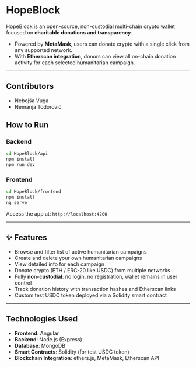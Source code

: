 # HopeBlock
  
HopeBlock is an open-source, non-custodial multi-chain crypto wallet focused on **charitable donations and transparency**.

* Powered by **MetaMask**, users can donate crypto with a single click from any supported network.
* With **Etherscan integration**, donors can view all on-chain donation activity for each selected humanitarian campaign.

---

## Contributors
- Nebojša Vuga
- Nemanja Todorović


## How to Run

### Backend

```bash
cd HopeBlock/api
npm install
npm run dev
```

### Frontend

```bash
cd HopeBlock/frontend
npm install
ng serve
```

Access the app at: `http://localhost:4200`

---

## ✨ Features

* Browse and filter list of active humanitarian campaigns
* Create and delete your own humanitarian campaigns
* View detailed info for each campaign
* Donate crypto (ETH / ERC-20 like USDC) from multiple networks
* Fully **non-custodial**: no login, no registration, wallet remains in user control
* Track donation history with transaction hashes and Etherscan links
* Custom test USDC token deployed via a Solidity smart contract

---

## Technologies Used

* **Frontend**: Angular
* **Backend**: Node.js (Express)
* **Database**: MongoDB
* **Smart Contracts**: Solidity (for test USDC token)
* **Blockchain Integration**: ethers.js, MetaMask, Etherscan API
